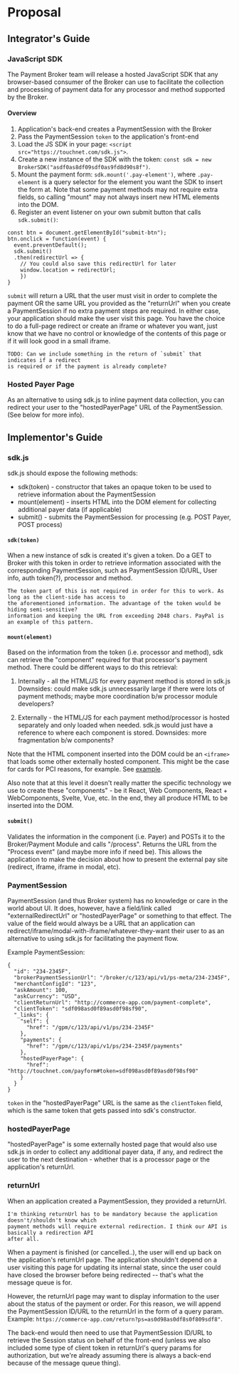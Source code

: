 # Proposal

## Integrator's Guide

### JavaScript SDK

The Payment Broker team will release a hosted JavaScript SDK that any browser-based consumer of the Broker
can use to facilitate the collection and processing of payment data for any processor and method supported
by the Broker.

#### Overview

1. Application's back-end creates a PaymentSession with the Broker
2. Pass the PaymentSession `token` to the application's front-end
3. Load the JS SDK in your page: `<script src="https://touchnet.com/sdk.js">`.
4. Create a new instance of the SDK with the token: `const sdk = new BrokerSDK("asdf0as8df09sdf0as9fd8d90s8f")`.
5. Mount the payment form: `sdk.mount('.pay-element')`, where `.pay-element` is a query selector for the element
   you want the SDK to insert the form at. Note that some payment methods may not require extra fields, so
   calling "mount" may not always insert new HTML elements into the DOM.
6. Register an event listener on your own submit button that calls `sdk.submit()`:

```
const btn = document.getElementById("submit-btn");
btn.onclick = function(event) {
  event.preventDefault();
  sdk.submit()
  .then(redirectUrl => {
    // You could also save this redirectUrl for later
    window.location = redirectUrl;
    })
}
```

`submit` will return a URL that the user must visit in order to complete the payment OR the same URL
you provided as the "returnUrl" when you create a PaymentSession if no extra payment steps are
required. In either case, your application should make the user visit this page. You have the choice to
do a full-page redirect or create an iframe or whatever you want, just know that we have no control or
knowledge of the contents of this page or if it will look good in a small iframe.

    TODO: Can we include something in the return of `submit` that indicates if a redirect
    is required or if the payment is already complete?

### Hosted Payer Page

As an alternative to using sdk.js to inline payment data collection, you can redirect your user to the
"hostedPayerPage" URL of the PaymentSession. (See below for more info).

## Implementor's Guide

### sdk.js

sdk.js should expose the following methods:

- sdk(token) - constructor that takes an opaque token to be used to retrieve information about the PaymentSession
- mount(element) - inserts HTML into the DOM element for collecting additional payer data (if applicable)
- submit() - submits the PaymentSession for processing (e.g. POST Payer, POST process)

#### `sdk(token)`

When a new instance of sdk is created it's given a token. Do a GET to Broker with this token
in order to retrieve information associated with the corresponding PaymentSession, such as
PaymentSession ID/URL, User info, auth token(?), processor and method.

    The token part of this is not required in order for this to work. As long as the client-side has access to
    the aforementioned information. The advantage of the token would be hiding semi-sensitive?
    information and keeping the URL from exceeding 2048 chars. PayPal is an example of this pattern.

#### `mount(element)`

Based on the information from the token (i.e. processor and method), sdk can retrieve the "component"
required for that processor's payment method. There could be different ways to do this retrieval:

1. Internally - all the HTML/JS for every payment method is stored in sdk.js
   Downsides: could make sdk.js unnecessarily large if there were lots of payment methods; maybe
   more coordination b/w processor module developers?

2. Externally - the HTML/JS for each payment method/processor is hosted separately and only loaded
   when needed. sdk.js would just have a reference to where each component is stored.
   Downsides: more fragmentation b/w components?

Note that the HTML component inserted into the DOM could be an `<iframe>` that loads some other externally
hosted component. This might be the case for cards for PCI reasons, for example.
See [example](https://stripe-payments-demo.appspot.com/).

Also note that at this level it doesn't really matter the specific technology we use to create these
"components" - be it React, Web Components, React + WebComponents, Svelte, Vue, etc. In the end,
they all produce HTML to be inserted into the DOM.

#### `submit()`

Validates the information in the component (i.e. Payer) and POSTs it to the Broker/Payment Module and calls "/process".
Returns the URL from the "Process event" (and maybe more info if need be). This allows the application to make the decision
about how to present the external pay site (redirect, iframe, iframe in modal, etc).

### PaymentSession

PaymentSession (and thus Broker system) has no knowledge or care in the world about UI. It does,
however, have a field/link called "externalRedirectUrl" or "hostedPayerPage" or something to that effect.
The value of the field would always be a URL that an application can redirect/iframe/modal-with-iframe/whatever-they-want their user to as an alternative to using sdk.js for facilitating the payment flow.

Example PaymentSession:

```
{
  "id": "234-2345F",
  "brokerPaymentSessionUrl": "/broker/c/123/api/v1/ps-meta/234-2345F",
  "merchantConfigId": "123",
  "askAmount": 100,
  "askCurrency": "USD",
  "clientReturnUrl": "http://commerce-app.com/payment-complete",
  "clientToken": "sdf098asd0f89asd0f98sf90",
  "_links": {
    "self": {
      "href": "/gpm/c/123/api/v1/ps/234-2345F"
    },
    "payments": {
      "href": "/gpm/c/123/api/v1/ps/234-2345F/payments"
    },
    "hostedPayerPage": {
      "href": "http://touchnet.com/payform#token=sdf098asd0f89asd0f98sf90"
    }
  }
}
```

`token` in the "hostedPayerPage" URL is the same as the `clientToken` field, which is the same token
that gets passed into sdk's constructor.

### hostedPayerPage

"hostedPayerPage" is some externally hosted page that would also use sdk.js in order to collect any
additional payer data, if any, and redirect the user to the next destination - whether that is a
processor page or the application's returnUrl.

### returnUrl

When an application created a PaymentSession, they provided a returnUrl.

    I'm thinking returnUrl has to be mandatory because the application doesn't/shouldn't know which
    payment methods will require external redirection. I think our API is basically a redirection API
    after all.

When a payment is finished (or cancelled..), the user will end up back on the application's
returnUrl page. The application shouldn't depend on a user visiting this page for updating
its internal state, since the user could have closed the browser before being redirected -- that's
what the message queue is for.

However, the returnUrl page may want to display information to the user about the status of the payment
or order. For this reason, we will append the PaymentSession ID/URL to the returnUrl in the form of a
query param. Example: `https://commerce-app.com/return?ps=as0d98as0df8s0f809sdf8"`.

The back-end would then need to use that PaymentSession ID/URL to retrieve the Session status
on behalf of the front-end (unless we also included some type of client token in returnUrl's query params
for authorization, but we're already assuming there is always a back-end because of the message queue thing).
